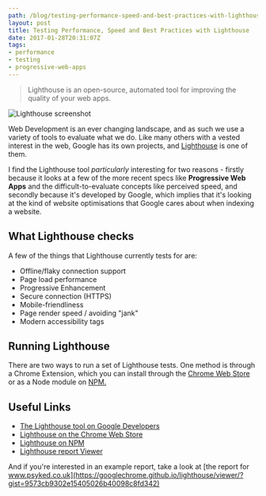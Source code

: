```yaml
---
path: /blog/testing-performance-speed-and-best-practices-with-lighthouse/
layout: post
title: Testing Performance, Speed and Best Practices with Lighthouse
date: 2017-01-28T20:31:07Z
tags:
- performance
- testing
- progressive-web-apps
---
```


> Lighthouse is an open-source, automated tool for improving the quality of your web apps.

![Lighthouse screenshot](/content/images/2017/01/mockup-screenshot.jpg)

Web Development is an ever changing landscape, and as such we use a variety of tools to evaluate what we do. Like many others with a vested interest in the web, Google has its own projects, and [Lighthouse](https://developers.google.com/web/tools/lighthouse/) is one of them.

I find the Lighthouse tool _particularly_ interesting for two reasons - firstly because it looks at a few of the more recent specs like **Progressive Web Apps** and the difficult-to-evaluate concepts like perceived speed, and secondly because it's developed by Google, which implies that it's looking at the kind of website optimisations that Google cares about when indexing a website.

## What Lighthouse checks
A few of the things that Lighthouse currently tests for are:

- Offline/flaky connection support
- Page load performance
- Progressive Enhancement
- Secure connection (HTTPS)
- Mobile-friendliness
- Page render speed / avoiding "jank"
- Modern accessibility tags

## Running Lighthouse
There are two ways to run a set of Lighthouse tests. One method is through a Chrome Extension, which you can install through the [Chrome Web Store](https://chrome.google.com/webstore/detail/lighthouse/blipmdconlkpinefehnmjammfjpmpbjk) or as a Node module on [NPM.](https://www.npmjs.com/package/lighthouse)

## Useful Links
- [The Lighthouse tool on Google Developers]( https://developers.google.com/web/tools/lighthouse/)
- [Lighthouse on the Chrome Web Store](https://chrome.google.com/webstore/detail/lighthouse/blipmdconlkpinefehnmjammfjpmpbjk)
- [Lighthouse on NPM](https://www.npmjs.com/package/lighthouse)
- [Lighthouse report Viewer](https://googlechrome.github.io/lighthouse/viewer/)

And if you're interested in an example report, take a look at [the report for www.psyked.co.uk](https://googlechrome.github.io/lighthouse/viewer/?gist=9573cb9302e15405026b40098c8fd342)
